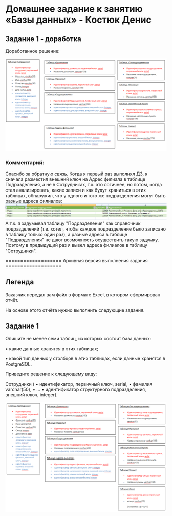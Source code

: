 # Домашнее задание к занятию «Базы данных» - Костюк Денис

## Задание 1 - доработка

Доработанное решение:

![Скрин1-доработка](https://github.com/denniskostyuk/db/blob/main/task_1-доработка.png)

### Комментарий:

Спасибо за обратную связь. Когда я первый раз выполнял ДЗ, я сначала разместил внешний ключ на Адрес филиала в таблице Подразделения, а не в Сотрудниках, т.к. это логичнее, но потом, когда стал анализировать, какие записи и как будут храниться в этих таблицах, обнаружил, что у одного и того же подразделения могут быть разные адреса филиалов:
![Скрин1-комментарий](https://github.com/denniskostyuk/db/blob/main/komment.png)
А т.к. я задумывал таблицу "Подразделения" как справочник подразделений (т.е. хотел, чтобы каждое подразделение было записано в таблицу только один раз), а разные адреса в таблице "Подразделения" не дают возможность осуществить такую задумку. Поэтому в предыдущий раз я вывел адреса филиалов в таблицу "Сотрудники".

=================== Архивная версия выполнения задания ===================

## Легенда

Заказчик передал вам файл в формате Excel, в котором сформирован отчёт.

На основе этого отчёта нужно выполнить следующие задания.

## Задание 1

Опишите не менее семи таблиц, из которых состоит база данных:

•	какие данные хранятся в этих таблицах;

•	какой тип данных у столбцов в этих таблицах, если данные хранятся в PostgreSQL.

Приведите решение к следующему виду:

Сотрудники (
•	идентификатор, первичный ключ, serial,
•	фамилия varchar(50),
•	...
•	идентификатор структурного подразделения, внешний ключ, integer).

![Скрин1](https://github.com/denniskostyuk/db/blob/main/task_1.png)
